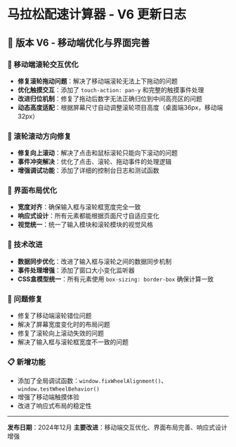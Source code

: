 # 马拉松配速计算器 - V6 更新日志

## 🚀 版本 V6 - 移动端优化与界面完善

### 📱 移动端滚轮交互优化
- **修复滚轮拖动问题**：解决了移动端滚轮无法上下拖动的问题
- **优化触摸交互**：添加了 `touch-action: pan-y` 和完整的触摸事件处理
- **改进归位机制**：修复了拖动后数字无法正确归位到中间高亮区的问题
- **动态高度适配**：根据屏幕尺寸自动调整滚轮项目高度（桌面端36px，移动端32px）

### 🎯 滚轮滚动方向修复
- **修复向上滚动**：解决了点击和鼠标滚轮只能向下滚动的问题
- **事件冲突解决**：优化了点击、滚轮、拖动事件的处理逻辑
- **增强调试功能**：添加了详细的控制台日志和测试函数

### 🎨 界面布局优化
- **宽度对齐**：确保输入框与滚轮框宽度完全一致
- **响应式设计**：所有元素都能根据页面尺寸自适应变化
- **视觉统一**：统一了输入模块和滚轮模块的视觉风格

### 🔧 技术改进
- **数据同步优化**：改进了输入框与滚轮之间的数据同步机制
- **事件处理增强**：添加了窗口大小变化监听器
- **CSS盒模型统一**：所有元素使用 `box-sizing: border-box` 确保计算一致

### 🐛 问题修复
- 修复了移动端滚轮错位问题
- 解决了屏幕宽度变化时的布局问题
- 修复了滚轮向上滚动失效的问题
- 解决了输入框与滚轮框宽度不一致的问题

### 📋 新增功能
- 添加了全局调试函数：`window.fixWheelAlignment()`、`window.testWheelBehavior()`
- 增强了移动端触摸体验
- 改进了响应式布局的稳定性

---

**发布日期**：2024年12月
**主要改进**：移动端交互优化、界面布局完善、响应式设计增强
